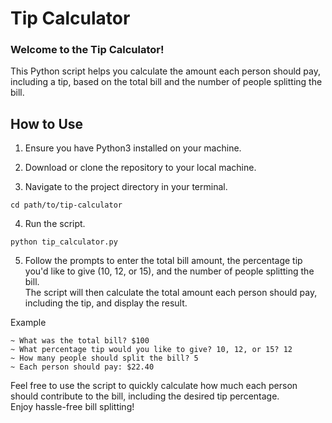 # Tip Calculator
### Welcome to the Tip Calculator!
This Python script helps you calculate the amount each person should pay, including a tip, based on the total bill and the number of people splitting the bill.

## How to Use
1. Ensure you have Python3 installed on your machine.

2. Download or clone the repository to your local machine.

3. Navigate to the project directory in your terminal.
```
cd path/to/tip-calculator
```

4. Run the script.
```
python tip_calculator.py
```

5. Follow the prompts to enter the total bill amount, the percentage tip you'd like to give (10, 12, or 15), and the number of people splitting the bill.  
The script will then calculate the total amount each person should pay, including the tip, and display the result.

Example
```
~ What was the total bill? $100
~ What percentage tip would you like to give? 10, 12, or 15? 12
~ How many people should split the bill? 5
~ Each person should pay: $22.40
```

Feel free to use the script to quickly calculate how much each person should contribute to the bill, including the desired tip percentage.  
Enjoy hassle-free bill splitting!

